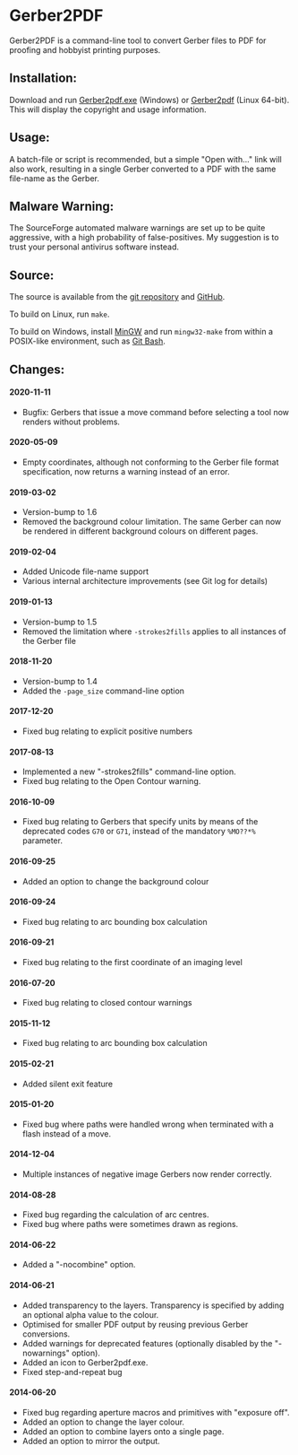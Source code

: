 # Gerber2PDF

Gerber2PDF is a command-line tool to convert Gerber files to PDF for proofing and hobbyist printing purposes.

## Installation:

Download and run [Gerber2pdf.exe](https://sourceforge.net/projects/gerber2pdf/files/Gerber2pdf.exe/download) (Windows) or [Gerber2pdf](https://sourceforge.net/projects/gerber2pdf/files/Gerber2pdf/download) (Linux 64-bit).  This will display the copyright and usage information.

## Usage:

A batch-file or script is recommended, but a simple "Open with..." link will also work, resulting in a single Gerber converted to a PDF with the same file-name as the Gerber.

## Malware Warning:

The SourceForge automated malware warnings are set up to be quite aggressive, with a high probability of false-positives.  My suggestion is to trust your personal antivirus software instead.

## Source:

The source is available from the [git repository](https://sourceforge.net/p/gerber2pdf/code/) and [GitHub](https://github.com/jpt13653903/Gerber2PDF).

To build on Linux, run `make`.

To build on Windows, install [MinGW](http://tdm-gcc.tdragon.net/) and run `mingw32-make` from within a POSIX-like environment, such as [Git Bash](https://git-scm.com/).

## Changes:

#### 2020-11-11

- Bugfix: Gerbers that issue a move command before selecting a tool now renders without problems.

#### 2020-05-09

- Empty coordinates, although not conforming to the Gerber file format specification, now returns a warning instead of an error.

#### 2019-03-02

- Version-bump to 1.6
- Removed the background colour limitation.  The same Gerber can now be rendered in different background colours on different pages.

#### 2019-02-04

- Added Unicode file-name support
- Various internal architecture improvements (see Git log for details)

#### 2019-01-13

- Version-bump to 1.5
- Removed the limitation where `-strokes2fills` applies to all instances of the Gerber file

#### 2018-11-20

- Version-bump to 1.4
- Added the `-page_size` command-line option

#### 2017-12-20

- Fixed bug relating to explicit positive numbers

#### 2017-08-13

- Implemented a new "-strokes2fills" command-line option.
- Fixed bug relating to the Open Contour warning.

#### 2016-10-09

- Fixed bug relating to Gerbers that specify units by means of the deprecated codes `G70` or `G71`, instead of the mandatory `%MO??*%` parameter.

#### 2016-09-25

- Added an option to change the background colour

#### 2016-09-24

- Fixed bug relating to arc bounding box calculation

#### 2016-09-21

- Fixed bug relating to the first coordinate of an imaging level

#### 2016-07-20

- Fixed bug relating to closed contour warnings

#### 2015-11-12

- Fixed bug relating to arc bounding box calculation

#### 2015-02-21

- Added silent exit feature

#### 2015-01-20

- Fixed bug where paths were handled wrong when terminated with a flash instead of a move.

#### 2014-12-04

- Multiple instances of negative image Gerbers now render correctly.

#### 2014-08-28

- Fixed bug regarding the calculation of arc centres.
- Fixed bug where paths were sometimes drawn as regions.

#### 2014-06-22

- Added a "-nocombine" option.

#### 2014-06-21

- Added transparency to the layers.  Transparency is specified by adding an optional alpha value to the colour.
- Optimised for smaller PDF output by reusing previous Gerber conversions.
- Added warnings for deprecated features (optionally disabled by the "-nowarnings" option).
- Added an icon to Gerber2pdf.exe.
- Fixed step-and-repeat bug

#### 2014-06-20

- Fixed bug regarding aperture macros and primitives with "exposure off".
- Added an option to change the layer colour.
- Added an option to combine layers onto a single page.
- Added an option to mirror the output.

